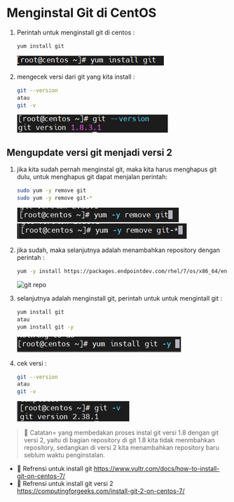 # Menginstal Git di CentOS

1. Perintah untuk menginstall git di centos :

   ```sh
   yum install git
   ```

   ![git install](/assets/img/Screenshot_2.png)

2. mengecek versi dari git yang kita install :

    ```sh
    git --version
    atau
    git -v
    ```

    ![git version](/assets/img/Screenshot_1.png)

## Mengupdate versi git menjadi versi 2

1. jika kita sudah pernah menginstal git, maka kita harus menghapus git dulu, untuk menghapus git dapat menjalan perintah:

   ```sh
   sudo yum -y remove git
   sudo yum -y remove git-*
   ```

   ![git remove](/assets/img/Screenshot_3.png)
   ![git remove](/assets/img/Screenshot_4.png)

2. jika sudah, maka selanjutnya adalah menambahkan repository dengan perintah :

     ```sh
    yum -y install https://packages.endpointdev.com/rhel/7/os/x86_64/endpoint-repo.x86_64.rpm
   ```

    ![git repo](/assets/img/Screenshot_7.png)

3. selanjutnya adalah menginstall git, perintah untuk untuk mengintall git :

    ```sh
   yum install git
   atau
   yum install git -y
   ```

   ![git installl](/assets/img/Screenshot_6.png)

4. cek versi :

    ```sh
    git --version
    atau
    git -v
    ```

    ![git versio 2](/assets/img/Screenshot_5.png)

> :memo: Catatan= yang membedakan proses instal git versi 1.8 dengan git versi 2, yaitu di bagian repository di git 1.8 kita tidak menmbahkan repository, sedangkan di versi 2 kita menambahkan repository baru seblum waktu penginstalan.

- :book: Refrensi untuk install git <https://www.vultr.com/docs/how-to-install-git-on-centos-7/>
- :book: Refrensi untuk install git versi 2 <https://computingforgeeks.com/install-git-2-on-centos-7/>
